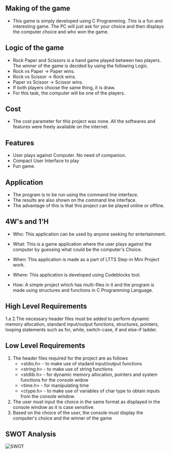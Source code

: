 ## Making of the game

* This game is simply developed using C Programming. This is a fun and interesting game. The PC will just ask for your choice and then displays the computer choice and who won the game.

## Logic of the game

* Rock Paper and Scissors is a hand game played between two players. The winner of the game is decided by using the following Logic.
* Rock vs Paper -> Paper wins.
* Rock vs Scissor -> Rock wins.
* Paper vs Scissor -> Scissor wins.
* If both players choose the same thing, it is draw.
* For this task, the computer will be one of the players.

## Cost

* The cost parameter for this project was none. All the softwares and features were freely available on the internet.

## Features

* User plays against Computer. No need of companion.
* Compact User Interface to play
* Fun game.

## Application

* The program is to be run using the command line interface.
* The results are also shown on the command line interface.
* The advantage of this is that this project can be played online or offline.

## 4W's and 1'H

* Who:
  This application can be used by anyone seeking for entertainment.

* What:
  This is a game application where the user plays against the computer by guessing what could be the computer's Choice.
  
* When:
  This application is made as a part of LTTS Step-in Mini Project work.
  
* Where:
  This application is developed using Codeblocks tool.
  
* How:
  A simple project which has multi-files in it and the program is made using structures and functions in C Programming Language.
  
## High Level Requirements

1.a
2.The necessary header files must be added to perform dynamic memory allocation, standard input/output functions, structures, pointers, looping statements such as for, while, switch-case, if and else-if ladder.


## Low Level Requirements

1. The header files required for the project are as follows
   * <stdio.h> - to make use of stadard input/output functions
   * <string.h> - to make use of string functions
   * <stdlib.h> - for dynamic memory allocation, pointers and system functions for the console widow
   * <time.h> - for manipulating time
   * <ctype.h> - to make use of variables of char type to obtain inputs from the console window.
2. The user must input the choice in the same format as displayed in the console window as it is case sensitive.
3. Based on the choice of the user, the console must display the computer's choice and the winner of the game

## SWOT Analysis
![SWOT](https://images.app.goo.gl/6pLMMq7nij8gV5a18)

  




